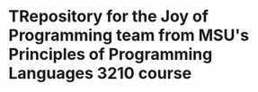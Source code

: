 # TRepository for the Joy of Programming team from MSU's Principles of Programming Languages 3210 course
